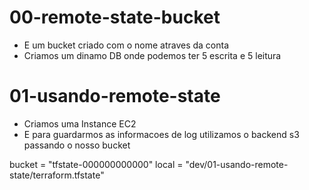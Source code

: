 # 00-remote-state-bucket 
- E um bucket criado com o nome atraves da conta 
- Criamos um dinamo DB onde podemos ter 5 escrita e 5 leitura

# 01-usando-remote-state
- Criamos uma Instance EC2
- E para guardarmos as informacoes de log utilizamos o backend s3 passando o nosso bucket 

bucket  = "tfstate-000000000000" 
local   = "dev/01-usando-remote-state/terraform.tfstate"
